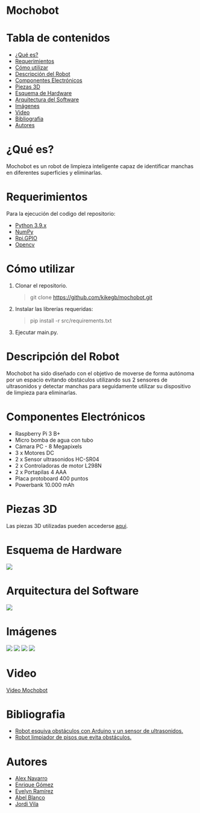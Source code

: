 # Mochobot

# Tabla de contenidos

* [¿Qué es?](#qué-es)
* [Requerimientos](#requerimientos)
* [Cómo utilizar](#cómo-utilizar)
* [Descripción del Robot](#descripción-del-robot)
* [Componentes Electrónicos](#componentes-electrónicos)
* [Piezas 3D](#piezas-3d)
* [Esquema de Hardware](#esquema-de-hardware)
* [Arquitectura del Software](#arquitectura-del-software)
* [Imágenes](#imágenes)
* [Video](#video)
* [Bibliografia](#bibliografia)
* [Autores](#autores)


# ¿Qué es?

Mochobot es un robot de limpieza inteligente capaz de identificar manchas en diferentes superficies y eliminarlas.


# Requerimientos

Para la ejecución del codigo del repositorio:
* [Python 3.9.x](https://www.python.org/)
* [NumPy](https://numpy.org/)
* [Rpi.GPIO](https://pypi.org/project/RPi.GPIO/)
* [Opencv](https://opencv.org)


# Cómo utilizar

1. Clonar el repositorio.
    > git clone https://github.com/kikegb/mochobot.git

2. Instalar las librerías requeridas:
    > pip install -r src/requirements.txt

3. Ejecutar main.py.


# Descripción del Robot

Mochobot ha sido diseñado con el objetivo de moverse de forma autónoma por un espacio evitando obstáculos utilizando sus 2 sensores de ultrasonidos y detectar manchas para seguidamente utilizar su dispositivo de limpieza para eliminarlas.


# Componentes Electrónicos

* Raspberry Pi 3 B+
* Micro bomba de agua con tubo
* Cámara PC - 8 Megapixels
* 3 x Motores DC
* 2 x Sensor ultrasonidos HC-SR04
* 2 x Controladoras de motor L298N
* 2 x Portapilas 4 AAA
* Placa protoboard 400 puntos
* Powerbank 10.000 mAh


# Piezas 3D

Las piezas 3D utilizadas pueden accederse [aqui](https://github.com/kikegb/mochobot/tree/main/3D).


# Esquema de Hardware

<img src="figs/esquema_hardware.PNG">


# Arquitectura del Software

<img src="figs/arquitectura_software.PNG">


# Imágenes

<img src="figs/mochobot1.jpeg">

<img src="figs/mochobot2.jpeg">

<img src="figs/mochobot3.jpeg">

<img src="figs/mochobot4.jpeg">


# Video

[Video Mochobot](https://youtu.be/-V4FU-7DZF8)


# Bibliografia

* [Robot esquiva obstáculos con Arduino y un sensor de ultrasonidos.](https://eloctavobit.com/arduino/robot-esquiva-obstaculos-con-arduino-sensor-ultrasonidos/)
* [Robot limpiador de pisos que evita obstáculos.](https://www.youtube.com/watch?v=109XJldAMss)


# Autores

* [Alex Navarro](https://github.com/AlecitoUAB)
* [Enrique Gómez](https://github.com/kikegb)
* [Evelyn Ramírez](https://github.com/1569037)
* [Abel Blanco](https://github.com/abprous)
* [Jordi Vila](https://github.com/jvfjordiv)
